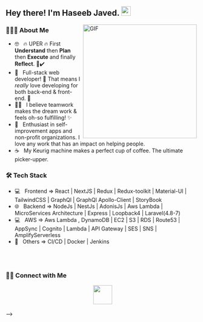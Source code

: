 <h2> Hey there! I'm Haseeb Javed. <img src="https://github.com/souvikguria98/souvikguria98/blob/master/Hi.gif" width="25"></h2>
<img align="right" alt="GIF" src="https://mianhaseeb.dev/images/haseebProfile.jpeg" width="300"/>

<h3> 👨🏻‍💻 About Me </h3>

- 🤓 &nbsp; 🔥 UPER 🔥 First <b>Understand</b> then <b>Plan</b> then <b>Execute</b> and finally <b>Reflect</b>. 💯✔️
- 💼 &nbsp; Full-stack web developer! 🌹 That means I <i>really</i> love developing for both back-end & front-end. 💜
- 🤜🤛 &nbsp; I believe teamwork makes the dream work & feels oh-so fulfilling! ✨
- 🌱 &nbsp; Enthusiast in self-improvement apps and non-profit organizations. I love any work that has an impact on helping people.
- ☕ &nbsp; My Keurig machine makes a perfect cup of coffee. The ultimate picker-upper. 

<h3>🛠 Tech Stack</h3>

- 💻 &nbsp; Frontend => React | NextJS | Redux | Redux-toolkit | Material-UI | TailwindCSS | GraphQl | GraphQl Apollo-Client  | StoryBook
- 🌐 &nbsp; Backend  => NodeJs | NestJs | AdonisJs | Aws Lambda | MicroServices Architecture | Express | Loopback4 | Laravel(4.8-7) 
- 💻 &nbsp; AWS => Aws Lambda , DynamoDB | EC2 | S3 | RDS | Route53 | AppSync | Cognito | Lambda | API Gateway | SES | SNS | AmplifyServerless 
- 🔧 &nbsp; Others => CI/CD | Docker | Jenkins 

<br>

</br>



<h3> 🤝🏻 Connect with Me </h3>

<p align="center">
&nbsp; <a href="mailto:mianhaseeb8848@gmail.com" target="_blank" rel="noopener noreferrer"><img src="https://img.icons8.com/plasticine/100/000000/gmail.png"  width="50" /></a>
</p>
-->
